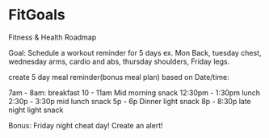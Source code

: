 # FitGoals

Fitness &amp; Health Roadmap

Goal:
Schedule a workout reminder for 5 days ex. Mon Back, tuesday chest, wednesday arms, cardio and abs, thursday shoulders, Friday legs.

create 5 day meal reminder(bonus meal plan) based on Date/time:

7am - 8am: breakfast
10 - 11am Mid morning snack
12:30pm - 1:30pm lunch
2:30p - 3:30p mid lunch snack
5p - 6p Dinner
light snack 8p - 8:30p late night light snack

Bonus: Friday night cheat day!
Create an alert!
